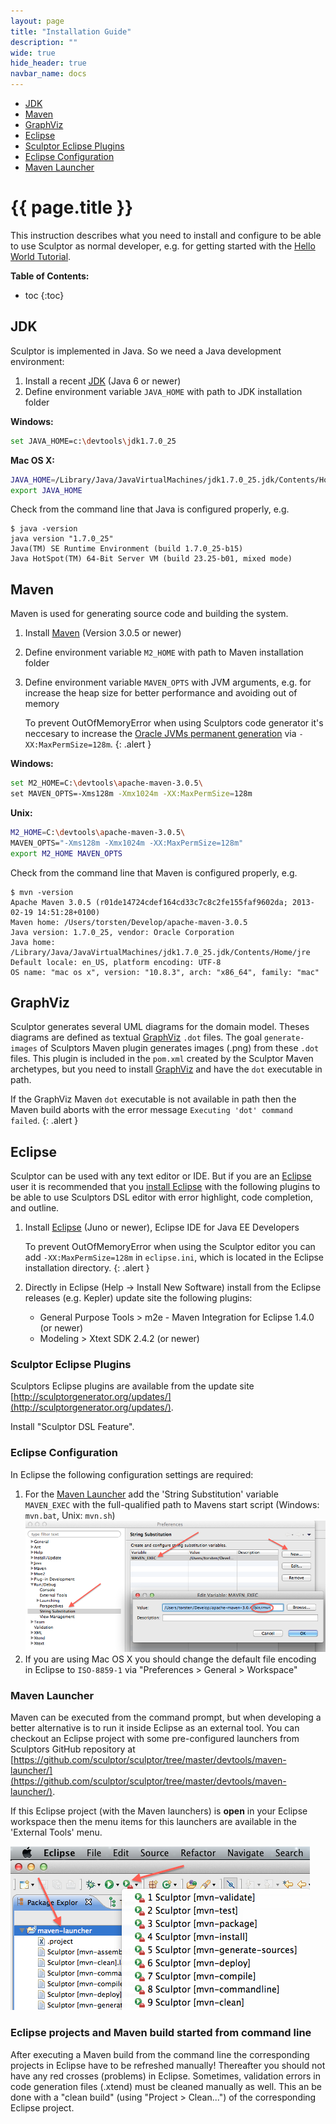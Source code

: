 ```yaml
---
layout: page
title: "Installation Guide"
description: ""
wide: true
hide_header: true
navbar_name: docs
---
```

<div class="row">
  <div class="sidebar span3">
    <ul id="sidenav" class="nav nav-list affix">
      <li class="active"><a href="#jdk">JDK</a></li>
      <li><a href="#maven">Maven</a></li>
      <li><a href="#graphviz">GraphViz</a></li>
      <li><a href="#eclipse">Eclipse</a></li>
      <li><a href="#sculptor-eclipse-plugins">Sculptor Eclipse Plugins</a></li>
      <li><a href="#eclipse-configuration">Eclipse Configuration</a></li>
      <li><a href="#maven-launcher">Maven Launcher</a></li>
    </ul>
  </div>
  <div class="span9">
    <div class="page-header">
      <h1>{{ page.title }}</h1>
    </div>
    <div markdown="1">

This instruction describes what you need to install and configure to be able to use Sculptor as normal developer, e.g. for getting started with the [Hello World Tutorial](hello-world-tutorial).

**Table of Contents:**

* toc
{:toc}


## JDK

Sculptor is implemented in Java. So we need a Java development environment:

1. Install a recent [JDK](http://www.oracle.com/technetwork/java/javase/downloads/) (Java 6 or newer)
2. Define environment variable `JAVA_HOME` with path to JDK installation folder

**Windows:**

~~~ sh
set JAVA_HOME=c:\devtools\jdk1.7.0_25
~~~

**Mac OS X:**

~~~ sh
JAVA_HOME=/Library/Java/JavaVirtualMachines/jdk1.7.0_25.jdk/Contents/Home
export JAVA_HOME
~~~

Check from the command line that Java is configured properly, e.g.

~~~
$ java -version
java version "1.7.0_25"
Java(TM) SE Runtime Environment (build 1.7.0_25-b15)
Java HotSpot(TM) 64-Bit Server VM (build 23.25-b01, mixed mode)
~~~


## Maven

Maven is used for generating source code and building the system.

1. Install [Maven](http://maven.apache.org/download.html) (Version 3.0.5 or newer)
2. Define environment variable `M2_HOME` with path to Maven installation folder
2. Define environment variable `MAVEN_OPTS` with JVM arguments, e.g. for increase the heap size for better performance and avoiding out of memory

   To prevent OutOfMemoryError when using Sculptors code generator it's neccesary to increase the [Oracle JVMs permanent generation](https://blogs.oracle.com/jonthecollector/entry/presenting_the_permanent_generation) via `-XX:MaxPermSize=128m`.
   {: .alert }

**Windows:**

~~~ sh
set M2_HOME=C:\devtools\apache-maven-3.0.5\
set MAVEN_OPTS=-Xms128m -Xmx1024m -XX:MaxPermSize=128m
~~~

**Unix:**

~~~ sh
M2_HOME=C:\devtools\apache-maven-3.0.5\
MAVEN_OPTS="-Xms128m -Xmx1024m -XX:MaxPermSize=128m"
export M2_HOME MAVEN_OPTS
~~~

Check from the command line that Maven is configured properly, e.g.

~~~
$ mvn -version
Apache Maven 3.0.5 (r01de14724cdef164cd33c7c8c2fe155faf9602da; 2013-02-19 14:51:28+0100)
Maven home: /Users/torsten/Develop/apache-maven-3.0.5
Java version: 1.7.0_25, vendor: Oracle Corporation
Java home: /Library/Java/JavaVirtualMachines/jdk1.7.0_25.jdk/Contents/Home/jre
Default locale: en_US, platform encoding: UTF-8
OS name: "mac os x", version: "10.8.3", arch: "x86_64", family: "mac"
~~~


## GraphViz

Sculptor generates several UML diagrams for the domain model. Theses diagrams are defined as textual [GraphViz](http://www.graphviz.org/) `.dot` files.
The goal `generate-images` of Sculptors Maven plugin generates images (.png) from these `.dot` files. This plugin is included in the `pom.xml`
created by the Sculptor Maven archetypes, but you need to install [GraphViz](http://www.graphviz.org/) and have the `dot` executable in path.

If the GraphViz Maven `dot` executable is not available in path then the Maven build aborts with the error message `Executing 'dot' command failed`.
{: .alert }


## Eclipse

Sculptor can be used with any text editor or IDE. But if you are an [Eclipse](http://eclipse.org/) user it is recommended that you
[install Eclipse](http://eclipse.org/downloads/) with the following plugins to be able to use Sculptors DSL editor with error highlight, code completion, and outline.

1. Install [Eclipse](http://www.eclipse.org/downloads/) (Juno or newer), Eclipse IDE for Java EE Developers

   To prevent OutOfMemoryError when using the Sculptor editor you can add `-XX:MaxPermSize=128m` in `eclipse.ini`, which is located in the Eclipse installation directory.
   {: .alert }

2. Directly in Eclipse (Help -> Install New Software) install from the Eclipse releases (e.g. Kepler) update site the following plugins:
   * General Purpose Tools > m2e - Maven Integration for Eclipse 1.4.0 (or newer)
   * Modeling > Xtext SDK 2.4.2 (or newer)


### Sculptor Eclipse Plugins

Sculptors Eclipse plugins are available from the update site [http://sculptorgenerator.org/updates/](http://sculptorgenerator.org/updates/).
 
Install "Sculptor DSL Feature".


### Eclipse Configuration

In Eclipse the following configuration settings are required:

1. For the [Maven Launcher](#maven-launcher) add the 'String Substitution' variable `MAVEN_EXEC` with the full-qualified path to Mavens start script (Windows: `mvn.bat`, Unix: `mvn.sh`)  
![Maven Exec Variable](/images/documentation/installation/maven-exec-variable.png)
2. If you are using Mac OS X you should change the default file encoding in Eclipse to `ISO-8859-1` via "Preferences > General > Workspace"


### Maven Launcher

Maven can be executed from the command prompt, but when developing a better alternative is to run it inside Eclipse as an external tool. You can checkout an Eclipse project with some pre-configured launchers from Sculptors GitHub repository at [https://github.com/sculptor/sculptor/tree/master/devtools/maven-launcher/](https://github.com/sculptor/sculptor/tree/master/devtools/maven-launcher/). 

If this Eclipse project (with the Maven launchers) is **open** in your Eclipse workspace then the menu items for this launchers are available in the 'External Tools' menu.

![External Tools Menu](/images/documentation/installation/external-tools-menu.png)


### Eclipse projects and Maven build started from command line

After executing a Maven build from the command line the corresponding projects in Eclipse have to be refreshed manually! Thereafter you should not have any red crosses (problems) in Eclipse. Sometimes, validation errors in code generation files (.xtend) must be cleaned manually as well. This an be done with a "clean build" (using "Project > Clean...") of the corresponding Eclipse project.

  </div>
</div>
